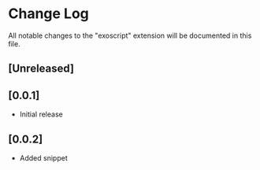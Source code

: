 # Change Log

All notable changes to the "exoscript" extension will be documented in this file.

## [Unreleased]

## [0.0.1]

- Initial release

## [0.0.2]

- Added snippet